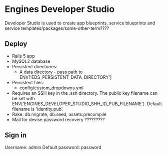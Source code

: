 Engines Developer Studio
===

Developer Studio is used to create app blueprints, service blueprints and service templates/packages/some-other-term????


Deploy
---
- Rails 5 app
- MySQL2 database
- Persistent directories:
  - A data directory - pass path to ENV['EDS_PERSISTENT_DATA_DIRECTORY']
- Persistent files:
  - config/custom_dropdowns.yml
- Requires an SSH key in the .ssh directory. The public key filename can be set with ENV['ENGINES_DEVELOPER_STUDIO_SHH_ID_PUB_FILENAME']. Default filename is 'identity.pub'.
- Rake: db:migrate, db:seed, assets:precompile
- Mail for devise password recovery ?????????


Sign in
---
Username: admin
Default password: password
